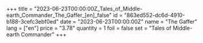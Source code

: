 +++
title = "2023-06-23T00:00:00Z_Tales_of_Middle-earth_Commander_The_Gaffer_[en]_false"
id = "863ed552-dc6d-4910-b188-3cefc3ebf0ed"
date = "2023-06-23T00:00:00Z"
name = "The Gaffer"
lang = ["en"]
price = "3.78"
quantity = 1
foil = false
set = "Tales of Middle-earth Commander"
+++
